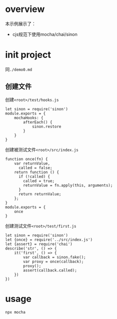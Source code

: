 # overview
本示例展示了：
- cjs规范下使用mocha/chai/sinon

# init project
同`./demo0.md`

## 创建文件
创建`<root>/test/hooks.js`
```
let sinon = require('sinon')
module.exports = {
    mochaHooks: {
        afterEach() {
            sinon.restore
        }
    }
}
```
创建被测试文件`<root>/src/index.js`
```
function once(fn) {
    var returnValue,
      called = false;
    return function () {
      if (!called) {
        called = true;
        returnValue = fn.apply(this, arguments);
      }
      return returnValue;
    };
}
module.exports = {
    once
}
```
创建测试文件`<root>/test/first.js`
```
let sinon = require('sinon')
let {once} = require('../src/index.js')
let {assert} = require('chai')
describe('str', () => {
    it('first', () => {
        var callback = sinon.fake();
        var proxy = once(callback);
        proxy();
        assert(callback.called);
    })
})
```

# usage
```
npx mocha
```
